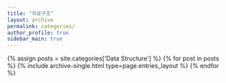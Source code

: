 ```yaml
---
title: "자료구조"
layout: archive
permalink: categories/
author_profile: true
sidebar_main: true
---
```



{% assign posts = site.categories['Data Structure'] %}
{% for post in posts %} {% include archive-single.html type=page.entries_layout %} {% endfor %}
